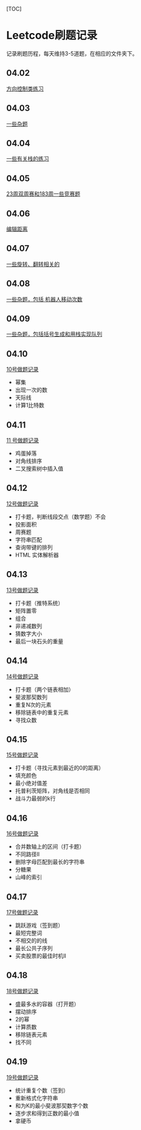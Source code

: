 [TOC]
# Leetcode刷题记录
记录刷题历程，每天维持3-5道题，在相应的文件夹下。

## 04.02

[方向控制类练习](./04.02)

## 04.03

[一些杂题](./04.03)

## 04.04

[一些有关栈的练习](./04.04)

## 04.05

[23周双周赛和183周一些竞赛题](./04.05)

## 04.06

[编辑距离](./04.06)

## 04.07

[一些旋转、翻转相关的](./04.07)

## 04.08

[一些杂题，包括 机器人移动次数](./04.08)

## 04.09

[一些杂题，包括括号生成和用栈实现队列](./04.09)

## 04.10

[10号做题记录](./04.10)

- 幂集
- 出现一次的数
- 天际线
- 计算1比特数

## 04.11

[11 号做题记录](./04.11)

- 鸡蛋掉落
- 对角线排序
- 二叉搜索树中插入值

## 04.12

[12号做题记录](./04.12)

- 打卡题，判断线段交点（数学题）不会
- 投影面积
- 周赛题
- 字符串匹配
- 查询带键的排列
- HTML 实体解析器

## 04.13

[13号做题记录](./04.13)

- 打卡题（推特系统）
- 矩阵置零
- 组合
- 非递减数列
- 猜数字大小
- 最后一块石头的重量

## 04.14

[14号做题记录](./04.14)

- 打卡题（两个链表相加）
- 斐波那契数列
- 重复N次的元素
- 移除链表中的重复元素
- 寻找众数

## 04.15

[15号做题记录](./04.15)

- 打卡题（寻找元素到最近的0的距离）
- 填充颜色
- 最小绝对值差
- 托普利茨矩阵，对角线是否相同
- 战斗力最弱的k行

## 04.16

[16号做题记录](./04.16)

- 合并数轴上的区间（打卡题）
- 不同路径II
- 删除字母匹配到最长的字符串
- 分糖果
- 山峰的索引

## 04.17

[17号做题记录](./04.14)

- 跳跃游戏（签到题）
- 最短完整词
- 不相交的的线
- 最长公共子序列
- 买卖股票的最佳时机II

## 04.18

[18号做题记录](./04.18)

- 盛最多水的容器（打开题）
- 摆动排序
- 2的幂
- 计算质数
- 移除链表元素
- 找不同

## 04.19

[19号做题记录](./04.19)

- 统计重复个数（签到）
- 重新格式化字符串
- 和为K的最小斐波那契数字个数
- 逐步求和得到正数的最小值
- 拿硬币